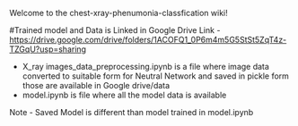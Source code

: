 Welcome to the chest-xray-phenumonia-classfication wiki!

#Trained model and Data is Linked in Google Drive
Link - https://drive.google.com/drive/folders/1ACOFQ1_0P6m4m5G5StSt5ZqT4z-TZGqU?usp=sharing

* X_ray images_data_preprocessing.ipynb is a file where image data converted to suitable form for Neutral Network and saved in pickle form those are available in Google drive/data
* model.ipynb is file where all the model data is available

Note - Saved Model is different than model trained in model.ipynb
